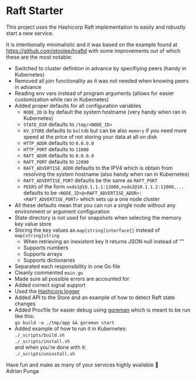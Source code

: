 # Raft Starter

This project uses the Hashicorp Raft implementation to easily and robustly start a new service.

It is intentionally minimalistic and it was based on the example found at https://github.com/otoolep/hraftd with some improvements out of which these are the most notable:

- Switched to cluster defintion in advance by specifiying peers (handy in Kubernetes)
- Removed all join functionality as it was not needed when knowing peers in advance
- Reading env vars instead of program arguments (allows for easier customization while ran in Kubernetes)
- Added proper defaults for all configuration variables
  - `NODE_ID` is by default the system hostname (very handy when ran in Kubernetes)
  - `STATE_DIR` defaults to `/tmp/<NODE_ID>`
  - `KV_STORE` defaults to `boltdb` but can be also `memory` if you need more speed at the price of not storing your data at all on disk
  - `HTTP_ADDR` defaults to `0.0.0.0`
  - `HTTP_PORT` defaults to `11000`
  - `RAFT_ADDR` defaults to `0.0.0.0`
  - `RAFT_PORT` defaults to `12000`
  - `RAFT_ADVERTISE_ADDR` defaults to the IPV4 which is obtain from resolving the system hostname (also handy when ran in Kubernetes)
  - `RAFT_ADVERTISE_PORT` defaults be the same as `RAFT_PORT`
  - `PEERS` of the form `node1@10.1.1.1:12000,node2@10.1.1.2:12000,...` defaults to be `<NODE_ID>@<RAFT_ADVERTISE_ADDR>:<RAFT_ADVERTISE_PORT>` which sets up a one node cluster
- All these defaults mean that you can run a single node without any environment or argument configuration
- State directory is not used for snapshots when selecting the memory key value store
- Storing the key values as `map[string]interface{}` instead of `map[string]string`
  - When retrieving an inexistent key it returns JSON null instead of ""
  - Supports numbers
  - Supports arrays
  - Supports dictionaries
- Separated each responsibility in one Go file
- Cleanly commented `main.go`
- Made sure all possible errors are accounted for
- Added correct signal support
- Used the [Hashicorp logger](https://github.com/hashicorp/go-hclog)
- Added API to the Store and an example of how to detect Raft state changes
- Added Procfile for easier debug using [goreman](https://github.com/mattn/goreman) which is meant to be run like this:  
        `go build -o ./tmp/app && goreman start`
- Added example of how to run it in Kubernetes:  
        `./_scripts/build.sh`  
        `./_scripts/install.sh`  
  and when you're done with it:  
        `./_scripts/uninstall.sh`  

Have fun and make as many of your services highly available 🖖  
Adrian Punga
